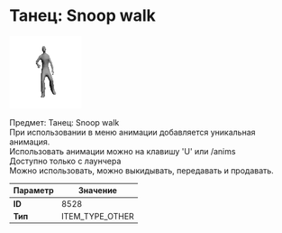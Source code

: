 # Танец: Snoop walk

![Item Image](../img/8528.webp?raw=true)

Предмет: Танец: Snoop walk<br>При использовании в меню анимации добавляется уникальная анимация.<br>Использовать анимации можно на клавишу 'U' или /anims<br>Доступно только с лаунчера<br>Можно использовать, можно выкидывать, передавать и продавать.


| Параметр | Значение |
|----------|----------|
| **ID** | 8528 |
| **Тип** | ITEM_TYPE_OTHER |

